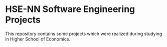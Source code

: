 # HSE-NN Software Engineering Projects
This repository contains some projects which were realized during studying in Higher School of Economics.
